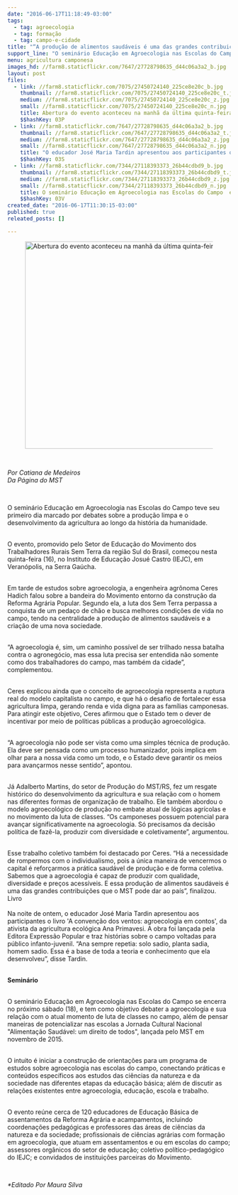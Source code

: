 ```yaml
---
date: "2016-06-17T11:18:49-03:00"
tags:
  - tag: agroecologia
  - tag: formação
  - tag: campo-e-cidade
title: "“A produção de alimentos saudáveis é uma das grandes contribuições que o MST pode dar ao país”, diz engenheira agrônoma"
support_line: "O seminário Educação em Agroecologia nas Escolas do Campo se encerra no próximo sábado (18), e tem como objetivo debater a agroecologia e sua relação com o atual momento de luta de classes no campo."
menu: agricultura camponesa
images_hd: //farm8.staticflickr.com/7647/27728798635_d44c06a3a2_b.jpg
layout: post
files:
  - link: //farm8.staticflickr.com/7075/27450724140_225ce8e20c_b.jpg
    thumbnail: //farm8.staticflickr.com/7075/27450724140_225ce8e20c_t.jpg
    medium: //farm8.staticflickr.com/7075/27450724140_225ce8e20c_z.jpg
    small: //farm8.staticflickr.com/7075/27450724140_225ce8e20c_n.jpg
    title: Abertura do evento aconteceu na manhã da última quinta-feira. Foto Antônio Kanova.jpg
    $$hashKey: 03P
  - link: //farm8.staticflickr.com/7647/27728798635_d44c06a3a2_b.jpg
    thumbnail: //farm8.staticflickr.com/7647/27728798635_d44c06a3a2_t.jpg
    medium: //farm8.staticflickr.com/7647/27728798635_d44c06a3a2_z.jpg
    small: //farm8.staticflickr.com/7647/27728798635_d44c06a3a2_n.jpg
    title: "O educador José Maria Tardin apresentou aos participantes o livro A convenção dos ventos agroecologia em contos'. Foto Miguel Stedile.JPG"
    $$hashKey: 03S
  - link: //farm8.staticflickr.com/7344/27118393373_26b44cdbd9_b.jpg
    thumbnail: //farm8.staticflickr.com/7344/27118393373_26b44cdbd9_t.jpg
    medium: //farm8.staticflickr.com/7344/27118393373_26b44cdbd9_z.jpg
    small: //farm8.staticflickr.com/7344/27118393373_26b44cdbd9_n.jpg
    title: O seminário Educação em Agroecologia nas Escolas do Campo  é organizado pelo setor de Educação da região Sul do Brasil. Foto Antônio Kanova..jpg
    $$hashKey: 03V
created_date: "2016-06-17T11:30:15-03:00"
published: true
releated_posts: []

---
```

<figure class="image"><img alt="Abertura do evento aconteceu na manhã da última quinta-feira. Foto Antônio Kanova.jpg" height="467" src="//farm8.staticflickr.com/7075/27450724140_225ce8e20c_b.jpg" width="700" />
<figcaption></figcaption>
</figure>

<p>&nbsp;</p>

<p><em>Por Catiana de Medeiros<br />
Da P&aacute;gina do MST</em></p>

<p>&nbsp;</p>

<p>O semin&aacute;rio Educa&ccedil;&atilde;o em Agroecologia nas Escolas do Campo teve seu primeiro dia marcado por debates sobre a produ&ccedil;&atilde;o limpa e o desenvolvimento da agricultura ao longo da hist&oacute;ria da humanidade.</p>

<p><br />
O evento, promovido pelo Setor de Educa&ccedil;&atilde;o do Movimento dos Trabalhadores Rurais Sem Terra da regi&atilde;o Sul do Brasil, come&ccedil;ou nesta quinta-feira (16), no Instituto de Educa&ccedil;&atilde;o Josu&eacute; Castro (IEJC), em Veran&oacute;polis, na Serra Ga&uacute;cha.</p>

<p><br />
Em tarde de estudos sobre agroecologia, a engenheira agr&ocirc;noma Ceres Hadich falou sobre a bandeira do Movimento entorno da constru&ccedil;&atilde;o da Reforma Agr&aacute;ria Popular. Segundo ela, a luta dos Sem Terra perpassa a conquista de um peda&ccedil;o de ch&atilde;o e busca melhores condi&ccedil;&otilde;es de vida no campo, tendo na centralidade a produ&ccedil;&atilde;o de alimentos saud&aacute;veis e a cria&ccedil;&atilde;o de uma nova sociedade.</p>

<p><br />
&ldquo;A agroecologia &eacute;, sim, um caminho poss&iacute;vel de ser trilhado nessa batalha contra o agroneg&oacute;cio, mas essa luta precisa ser entendida n&atilde;o somente como dos trabalhadores do campo, mas tamb&eacute;m da cidade&rdquo;, complementou.</p>

<p><br />
Ceres explicou ainda que o conceito de agroecologia representa a ruptura real do modelo capitalista no campo, e que h&aacute; o desafio de fortalecer essa agricultura limpa, gerando renda e vida digna para as fam&iacute;lias camponesas. Para atingir este objetivo, Ceres afirmou que o Estado tem o dever de incentivar por meio de pol&iacute;ticas p&uacute;blicas a produ&ccedil;&atilde;o agroecol&oacute;gica.</p>

<p><br />
&ldquo;A agroecologia n&atilde;o pode ser vista como uma simples t&eacute;cnica de produ&ccedil;&atilde;o. Ela deve ser pensada como um processo humanizador, pois implica em olhar para a nossa vida como um todo, e o Estado deve garantir os meios para avan&ccedil;armos nesse sentido&rdquo;, apontou.</p>

<p><br />
J&aacute; Adalberto Martins, do setor de Produ&ccedil;&atilde;o do MST/RS, fez um resgate hist&oacute;rico do desenvolvimento da agricultura e sua rela&ccedil;&atilde;o com o homem nas diferentes formas de organiza&ccedil;&atilde;o de trabalho. Ele tamb&eacute;m abordou o modelo agroecol&oacute;gico de produ&ccedil;&atilde;o no embate atual de l&oacute;gicas agr&iacute;colas e no movimento da luta de classes. &ldquo;Os camponeses possuem potencial para avan&ccedil;ar significativamente na agroecologia. S&oacute; precisamos da decis&atilde;o pol&iacute;tica de faz&ecirc;-la, produzir com diversidade e coletivamente&rdquo;, argumentou.</p>

<p><br />
Esse trabalho coletivo tamb&eacute;m foi destacado por Ceres. &ldquo;H&aacute; a necessidade de rompermos com o individualismo, pois a &uacute;nica maneira de vencermos o capital &eacute; refor&ccedil;armos a pr&aacute;tica saud&aacute;vel de produ&ccedil;&atilde;o e de forma coletiva. Sabemos que a agroecologia &eacute; capaz de produzir com qualidade, diversidade e pre&ccedil;os acess&iacute;veis. E essa produ&ccedil;&atilde;o de alimentos saud&aacute;veis &eacute; uma das grandes contribui&ccedil;&otilde;es que o MST pode dar ao pa&iacute;s&rdquo;, finalizou.<br />
Livro<br />
<br />
Na noite de ontem, o educador Jos&eacute; Maria Tardin apresentou aos participantes o livro &#39;A conven&ccedil;&atilde;o dos ventos: agroecologia em contos&#39;, da ativista da agricultura ecol&oacute;gica Ana Primavesi. A obra foi lan&ccedil;ada pela Editora Express&atilde;o Popular e traz hist&oacute;rias sobre o campo voltadas para p&uacute;blico infanto-juvenil. &ldquo;Ana sempre repetia: solo sadio, planta sadia, homem sadio. Essa &eacute; a base de toda a teoria e conhecimento que ela desenvolveu&rdquo;, disse Tardin.</p>

<p><br />
<strong>Semin&aacute;rio</strong></p>

<p><br />
O semin&aacute;rio Educa&ccedil;&atilde;o em Agroecologia nas Escolas do Campo se encerra no pr&oacute;ximo s&aacute;bado (18), e tem como objetivo debater a agroecologia e sua rela&ccedil;&atilde;o com o atual momento de luta de classes no campo, al&eacute;m de pensar maneiras de potencializar nas escolas a Jornada Cultural Nacional &quot;Alimenta&ccedil;&atilde;o Saud&aacute;vel: um direito de todos&quot;, lan&ccedil;ada pelo MST em novembro de 2015.</p>

<p><br />
O intuito &eacute; iniciar a constru&ccedil;&atilde;o de orienta&ccedil;&otilde;es para um programa de estudos sobre agroecologia nas escolas do campo, conectando pr&aacute;ticas e conte&uacute;dos espec&iacute;ficos aos estudos das ci&ecirc;ncias da natureza e da sociedade nas diferentes etapas da educa&ccedil;&atilde;o b&aacute;sica; al&eacute;m de discutir as rela&ccedil;&otilde;es existentes entre agroecologia, educa&ccedil;&atilde;o, escola e trabalho.</p>

<p><br />
O evento re&uacute;ne cerca de 120 educadores de Educa&ccedil;&atilde;o B&aacute;sica de assentamentos da Reforma Agr&aacute;ria e acampamentos, incluindo coordena&ccedil;&otilde;es pedag&oacute;gicas e professores das &aacute;reas de ci&ecirc;ncias da natureza e da sociedade; profissionais de ci&ecirc;ncias agr&aacute;rias com forma&ccedil;&atilde;o em agroecologia, que atuam em assentamentos e ou em escolas do campo; assessores org&acirc;nicos do setor de educa&ccedil;&atilde;o; coletivo pol&iacute;tico-pedag&oacute;gico do IEJC; e convidados de institui&ccedil;&otilde;es parceiras do Movimento.</p>

<p>&nbsp;</p>

<p><em>*Editado&nbsp;Por Maura Silva&nbsp;</em></p>

<p>&nbsp;</p>
